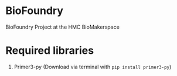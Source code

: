 # BioFoundry

BioFoundry Project at the HMC BioMakerspace

# Required libraries

1. Primer3-py (Download via terminal with `pip install primer3-py`)
